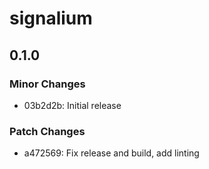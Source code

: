 # signalium

## 0.1.0

### Minor Changes

- 03b2d2b: Initial release

### Patch Changes

- a472569: Fix release and build, add linting
